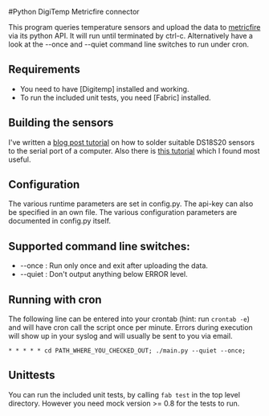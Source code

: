 #Python DigiTemp Metricfire connector

This program queries temperature sensors and upload the data to
[metricfire](http://metricfire.com) via its python API.  It will run until
terminated by ctrl-c. Alternatively have a look at the --once and --quiet
command line switches to run under cron.

## Requirements
 - You need to have [Digitemp] installed and working.
 - To run the included unit tests, you need [Fabric] installed.

## Building the sensors
I've written a [blog post tutorial](http://lekv.de/2012/04/09/measuring-temperature-with-linux/) on how to solder suitable DS18S20 sensors to the serial port of a computer. Also there is [this tutorial](http://www.pihost.us/~stacato/digitemp/) which I found most useful.

## Configuration
The various runtime parameters are set in config.py. The api-key can also be
specified in an own file. The various configuration parameters are documented
in config.py itself.

## Supported command line switches:
- --once      : Run only once and exit after uploading the data.
- --quiet     : Don't output anything below ERROR level.

## Running with cron

The following line can be entered into your crontab (hint: run `crontab -e`)
and will have cron call the script once per minute. Errors during execution
will show up in your syslog and will usually be sent to you via email.

    * * * * * cd PATH_WHERE_YOU_CHECKED_OUT; ./main.py --quiet --once;

## Unittests
You can run the included unit tests, by calling `fab test` in the top level
directory. However you need mock version >= 0.8 for the tests to run.
